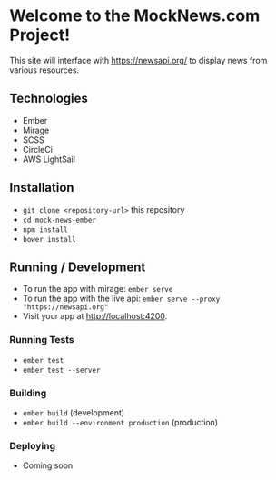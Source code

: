 # Welcome to the MockNews.com Project!

This site will interface with https://newsapi.org/ to display news from various resources.

## Technologies

* Ember
* Mirage
* SCSS
* CircleCi
* AWS LightSail

## Installation

* `git clone <repository-url>` this repository
* `cd mock-news-ember`
* `npm install`
* `bower install`

## Running / Development

* To run the app with mirage: `ember serve`
* To run the app with the live api: `ember serve --proxy "https://newsapi.org"`
* Visit your app at [http://localhost:4200](http://localhost:4200).

### Running Tests

* `ember test`
* `ember test --server`

### Building

* `ember build` (development)
* `ember build --environment production` (production)

### Deploying

* Coming soon
